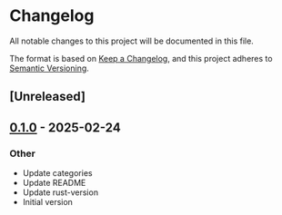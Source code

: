 # Changelog

All notable changes to this project will be documented in this file.

The format is based on [Keep a Changelog](https://keepachangelog.com/en/1.0.0/),
and this project adheres to [Semantic Versioning](https://semver.org/spec/v2.0.0.html).

## [Unreleased]

## [0.1.0](https://github.com/AllenDang/findfont-rs/releases/tag/v0.1.0) - 2025-02-24

### Other

- Update categories
- Update README
- Update rust-version
- Initial version
